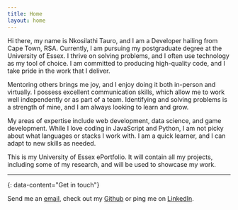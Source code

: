 ```yaml
---
title: Home
layout: home
---
```


Hi there, my name is Nkosilathi Tauro, and I am a Developer hailing from Cape Town, RSA. Currently, I am pursuing my postgraduate degree at the University of Essex. I thrive on solving problems, and I often use technology as my tool of choice. I am committed to producing high-quality code, and I take pride in the work that I deliver.

Mentoring others brings me joy, and I enjoy doing it both in-person and virtually. I possess excellent communication skills, which allow me to work well independently or as part of a team. Identifying and solving problems is a strength of mine, and I am always looking to learn and grow.

My areas of expertise include web development, data science, and game development. While I love coding in JavaScript and Python, I am not picky about what languages or stacks I work with. I am a quick learner, and I can adapt to new skills as needed.

This is my University of Essex ePortfolio. 
It will contain all my projects, including some of my research, and will be used to showcase my work.

--- 
{: data-content="Get in touch"}

<p>Send me an <a href="mailto:nkosilati23@gmail.com?Subject=Hello,%20Nkosilathi!">email</a>, check out my <a href="https://github.com/nkosi-tauro" target="_blank">Github</a> or ping me on <a href="https://www.linkedin.com/in/nkosi-tauro/" target="_blank">LinkedIn</a>.</p>
